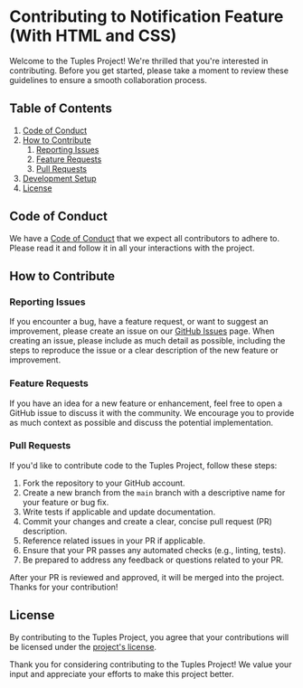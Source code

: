# Contributing to Notification Feature (With HTML and CSS)

Welcome to the Tuples Project! We're thrilled that you're interested in contributing. Before you get started, please take a moment to review these guidelines to ensure a smooth collaboration process.

## Table of Contents

1. [Code of Conduct](#code-of-conduct)
2. [How to Contribute](#how-to-contribute)
    1. [Reporting Issues](#reporting-issues)
    2. [Feature Requests](#feature-requests)
    3. [Pull Requests](#pull-requests)
3. [Development Setup](#development-setup)
4. [License](#license)

## Code of Conduct

We have a [Code of Conduct](CODE_OF_CONDUCT.md) that we expect all contributors to adhere to. Please read it and follow it in all your interactions with the project.

## How to Contribute

### Reporting Issues

If you encounter a bug, have a feature request, or want to suggest an improvement, please create an issue on our [GitHub Issues](https://github.com/DhyaanKanoja11/your-repo/issues) page. When creating an issue, please include as much detail as possible, including the steps to reproduce the issue or a clear description of the new feature or improvement.

### Feature Requests

If you have an idea for a new feature or enhancement, feel free to open a GitHub issue to discuss it with the community. We encourage you to provide as much context as possible and discuss the potential implementation.

### Pull Requests

If you'd like to contribute code to the Tuples Project, follow these steps:

1. Fork the repository to your GitHub account.
2. Create a new branch from the `main` branch with a descriptive name for your feature or bug fix.  
3. Write tests if applicable and update documentation.
4. Commit your changes and create a clear, concise pull request (PR) description.
5. Reference related issues in your PR if applicable.
6. Ensure that your PR passes any automated checks (e.g., linting, tests).
7. Be prepared to address any feedback or questions related to your PR.

After your PR is reviewed and approved, it will be merged into the project. Thanks for your contribution!



## License

By contributing to the Tuples Project, you agree that your contributions will be licensed under the [project's license](https://github.com/DhyaanKanoja11/Notification-1/blob/main/LICENSE.md).

Thank you for considering contributing to the Tuples Project! We value your input and appreciate your efforts to make this project better.

